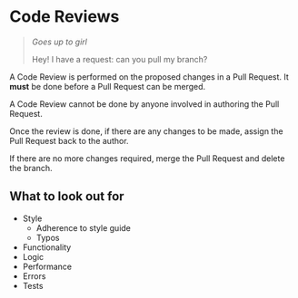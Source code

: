 # Code Reviews

> *Goes up to girl*
>
> Hey! I have a request: can you pull my branch?

A Code Review is performed on the proposed changes in a Pull Request. It **must** be done before a Pull Request can be merged.

A Code Review cannot be done by anyone involved in authoring the Pull Request.

Once the review is done, if there are any changes to be made, assign the Pull Request back to the author.

If there are no more changes required, merge the Pull Request and delete the branch.


## What to look out for

* Style
  - Adherence to style guide
  - Typos
* Functionality
* Logic
* Performance
* Errors
* Tests